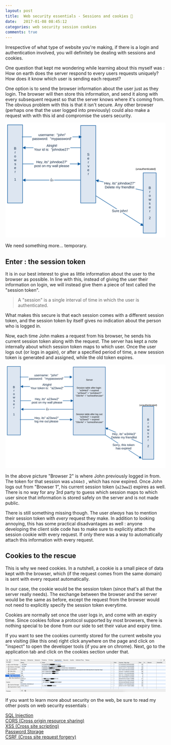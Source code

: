 ```yaml
---
layout: post
title:  Web security essentials - Sessions and cookies 🔑
date:   2017-01-08 08:45:12
categories: web security session cookies
comments: true
---
```


Irrespective of what type of website you're making, if there is a login and authentication involved, you will definitely be dealing with sessions and cookies.

One question that kept me wondering while learning about this myself was : How on earth does the server respond to every users requests uniquely? How does it know which user is sending each request?

<!-- more -->

One option is to send the browser information about the user just as they login. The browser will then store this information, and send it along with every subsequent request so that the server knows where it's coming from. The obvious problem with this is that it isn't secure. Any other browser (perhaps one that the user logged into previously) could also make a request with with this id and compromise the users security.

![comic-1](/assets/images/posts/web-security-essentials/session-cookie-1.svg)

We need something more... temporary.

## Enter : the session token

It is in our best interest to give as little information about the user to the browser as possible. In line with this, instead of giving the user their information on login, we will instead give them a piece of text called the "session token".

>A "session" is a single interval of time in which the user is authenticated.

What makes this secure is that each session comes with a different session token, and the session token by itself gives no indication about the person who is logged in.

Now, each time John makes a request from his browser, he sends his current session token along with the request. The server has kept a note internally about which session token maps to which user. Once the user logs out (or logs in again), or after a specified period of time, a new session token is generated and assigned, while the old token expires.

![comic-2](/assets/images/posts/web-security-essentials/session-cookie-2.svg)

In the above picture "Browser 2" is where John previously logged in from. The token for that session was `w344e3` , which  has now expired. Once John logs out from "Browser 1", his current session token (`a23ww2`) expires as well. There is no way for any 3rd party to guess which session maps to which user since that information is stored safely on the server and is not made public.

There is still something missing though. The user _always_ has to mention their session token with _every_ request they make. In addition to looking annoying, this has some practical disadvantages as well : anyone developing the client side code has to make sure to explicitly attach the session cookie with every request. If only there was a way to automatically attach this information with every request.

## Cookies to the rescue

This is why we need cookies. In a nutshell, a cookie is a small piece of data kept with the browser, which (if the request comes from the same domain) is sent with every request automatically.

In our case, the cookie would be the session token (since that's all that the server really needs). The exchange between the browser and the server would be the same as before, except the request from the browser would not need to explicitly specify the session token everytime.

Cookies are normally set once the user logs in, and come with an expiry time. Since cookies follow a protocol supported by most browsers, there is nothing special to be done from our side to set their value and expiry time.

If you want to see the cookies currently stored for the current website you are visiting (like this one) right click anywhere on the page and click on "inspect" to open the developer tools (if you are on chrome). Next, go to the application tab and click on the cookies section under that.

![cookie tab](/assets/images/posts/web-security-essentials/cookie-screenshot.png)


If you want to learn more about security on the web, be sure to read my other posts on web security essentials :

[SQL Injection](/blog/2016/11/24/what-is-sql-injection/)  
[CORS (Cross origin resource sharing)](/blog/2016/12/21/web-security-cors/)  
[XSS (Cross site scripting)](/blog/2016/11/24/web-security-xss/)  
[Password Storage](/blog/2017/01/01/web-security-password-storage/)  
[CSRF (Cross site request forgery)](/blog/2017/01/14/web-security-cross-site-request-forgery/)
